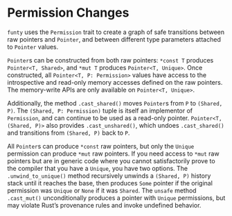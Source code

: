 # Permission Changes

`funty` uses the `Permission` trait to create a graph of safe transitions
between raw pointers and `Pointer`, and between different type parameters
attached to `Pointer` values.

`Pointer`s can be constructed from both raw pointers: `*const T` produces
`Pointer<T, Shared>`, and `*mut T` produces `Pointer<T, Unique>`. Once
constructed, all `Pointer<T, P: Permission>` values have access to the
introspective and read-only memory accesses defined on the raw pointers. The
memory-write APIs are only available on `Pointer<T, Unique>`.

Additionally, the method `.cast_shared()` moves `Pointer`s from `P` to
`(Shared, P)`. The `(Shared, P: Permission)` tuple is itself an implementor of
`Permission`, and can continue to be used as a read-only pointer.
`Pointer<T, (Shared, P)>` also provides `.cast_unshared()`, which undoes
`.cast_shared()` and transitions from `(Shared, P)` back to `P`.

All `Pointer`s can produce `*const` raw pointers, but only the `Unique`
permission can produce `*mut` raw pointers. If you need access to `*mut`
raw pointers but are in generic code where you cannot satisfactorily prove to
the compiler that you have a `Unique`, you have two options. The
`.unwind_to_unique()` method recursively unwinds a `(Shared, P)` history stack
until it reaches the base, then produces `Some` pointer if the original
permission was `Unique` or `None` if it was `Shared`. The `unsafe` method
`.cast_mut()` unconditionally produces a pointer with `Unique` permissions, but
may violate Rust’s provenance rules and invoke undefined behavior.
